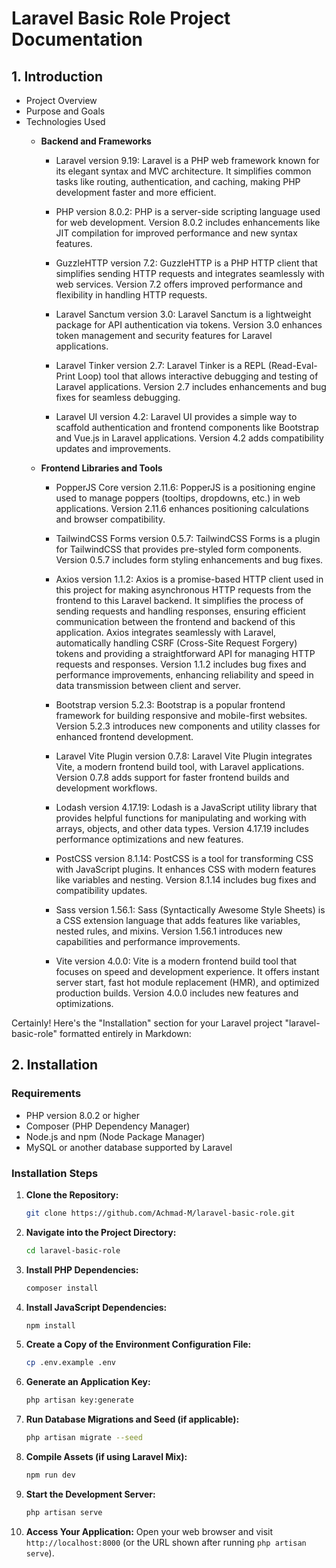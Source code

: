 # Laravel Basic Role Project Documentation

## 1. Introduction
- Project Overview
- Purpose and Goals
- Technologies Used
    - __Backend and Frameworks__
        - Laravel version 9.19: Laravel is a PHP web framework known for its elegant syntax and MVC architecture. It simplifies common tasks like routing, authentication, and caching, making PHP development faster and more efficient.
    
        - PHP version 8.0.2: PHP is a server-side scripting language used for web development. Version 8.0.2 includes enhancements like JIT compilation for improved performance and new syntax features.
    
        - GuzzleHTTP version 7.2: GuzzleHTTP is a PHP HTTP client that simplifies sending HTTP requests and integrates seamlessly with web services. Version 7.2 offers improved performance and flexibility in handling HTTP requests.
            
        - Laravel Sanctum version 3.0: Laravel Sanctum is a lightweight package for API authentication via tokens. Version 3.0 enhances token management and security features for Laravel applications.
            
        - Laravel Tinker version 2.7: Laravel Tinker is a REPL (Read-Eval-Print Loop) tool that allows interactive debugging and testing of Laravel applications. Version 2.7 includes enhancements and bug fixes for seamless debugging.
            
        - Laravel UI version 4.2: Laravel UI provides a simple way to scaffold authentication and frontend components like Bootstrap and Vue.js in Laravel applications. Version 4.2 adds compatibility updates and improvements.

    - __Frontend Libraries and Tools__
        - PopperJS Core version 2.11.6: PopperJS is a positioning engine used to manage poppers (tooltips, dropdowns, etc.) in web applications. Version 2.11.6 enhances positioning calculations and browser compatibility.
        
        - TailwindCSS Forms version 0.5.7: TailwindCSS Forms is a plugin for TailwindCSS that provides pre-styled form components. Version 0.5.7 includes form styling enhancements and bug fixes.
        
        - Axios version 1.1.2: Axios is a promise-based HTTP client used in this project for making asynchronous HTTP requests from the frontend to this Laravel backend. It simplifies the process of sending requests and handling responses, ensuring efficient communication between the frontend and backend of this application. Axios integrates seamlessly with Laravel, automatically handling CSRF (Cross-Site Request Forgery) tokens and providing a straightforward API for managing HTTP requests and responses. Version 1.1.2 includes bug fixes and performance improvements, enhancing reliability and speed in data transmission between client and server.
        
        - Bootstrap version 5.2.3: Bootstrap is a popular frontend framework for building responsive and mobile-first websites. Version 5.2.3 introduces new components and utility classes for enhanced frontend development.
        
        - Laravel Vite Plugin version 0.7.8: Laravel Vite Plugin integrates Vite, a modern frontend build tool, with Laravel applications. Version 0.7.8 adds support for faster frontend builds and development workflows.
        
        - Lodash version 4.17.19: Lodash is a JavaScript utility library that provides helpful functions for manipulating and working with arrays, objects, and other data types. Version 4.17.19 includes performance optimizations and new features.
        
        - PostCSS version 8.1.14: PostCSS is a tool for transforming CSS with JavaScript plugins. It enhances CSS with modern features like variables and nesting. Version 8.1.14 includes bug fixes and compatibility updates.
        
        - Sass version 1.56.1: Sass (Syntactically Awesome Style Sheets) is a CSS extension language that adds features like variables, nested rules, and mixins. Version 1.56.1 introduces new capabilities and performance improvements.
        
        - Vite version 4.0.0: Vite is a modern frontend build tool that focuses on speed and development experience. It offers instant server start, fast hot module replacement (HMR), and optimized production builds. Version 4.0.0 includes new features and optimizations.

Certainly! Here's the "Installation" section for your Laravel project "laravel-basic-role" formatted entirely in Markdown:


## 2. Installation

### Requirements
- PHP version 8.0.2 or higher
- Composer (PHP Dependency Manager)
- Node.js and npm (Node Package Manager)
- MySQL or another database supported by Laravel

### Installation Steps

1. **Clone the Repository:**
   ```bash
   git clone https://github.com/Achmad-M/laravel-basic-role.git
   ```

2. **Navigate into the Project Directory:**
   ```bash
   cd laravel-basic-role
   ```

3. **Install PHP Dependencies:**
   ```bash
   composer install
   ```

4. **Install JavaScript Dependencies:**
   ```bash
   npm install
   ```

5. **Create a Copy of the Environment Configuration File:**
   ```bash
   cp .env.example .env
   ```

6. **Generate an Application Key:**
   ```bash
   php artisan key:generate
   ```

7. **Run Database Migrations and Seed (if applicable):**
   ```bash
   php artisan migrate --seed
   ```

8. **Compile Assets (if using Laravel Mix):**
   ```bash
   npm run dev
   ```

9. **Start the Development Server:**
   ```bash
   php artisan serve
   ```

10. **Access Your Application:**
    Open your web browser and visit `http://localhost:8000` (or the URL shown after running `php artisan serve`).





